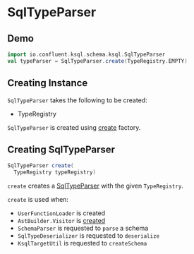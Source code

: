 # SqlTypeParser

## Demo

```scala
import io.confluent.ksql.schema.ksql.SqlTypeParser
val typeParser = SqlTypeParser.create(TypeRegistry.EMPTY)
```

## Creating Instance

`SqlTypeParser` takes the following to be created:

* <span id="typeRegistry"> TypeRegistry

`SqlTypeParser` is created using [create](#create) factory.

## <span id="create"> Creating SqlTypeParser

```java
SqlTypeParser create(
  TypeRegistry typeRegistry)
```

`create` creates a [SqlTypeParser](#creating-instance) with the given `TypeRegistry`.

`create` is used when:

* `UserFunctionLoader` is created
* `AstBuilder.Visitor` is [created](AstBuilder.md#Visitor)
* `SchemaParser` is requested to `parse` a schema
* `SqlTypeDeserializer` is requested to `deserialize`
* `KsqlTargetUtil` is requested to `createSchema`

